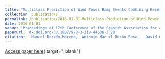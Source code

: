 ```yaml
---
title: "Multiclass Prediction of Wind Power Ramp Events Combining Reservoir Computing and Support Vector Machines"
collection: publications
permalink: /publication/2016-01-01-Multiclass-Prediction-of-Wind-Power-Ramp-Events-Combining-Reservoir-Computing-and-Support-Vector-Machines
date: 2016-01-01
venue: 'Proceedings of 17th Conference of the Spanish Association for Artificial Intelligence (CAEPIA 2016)'
paperurl: 'dx.doi.org/10.1007/978-3-319-44636-3_28'
citation: ' Manuel Dorado-Moreno,  Antonio Manuel Durán-Rosal,  David Guijo-Rubio,  Pedro Antonio Gutiérrez,  L. Prieto,  Sancho Salcedo-Sanz,  César Hervás-Martínez, &quot;Multiclass Prediction of Wind Power Ramp Events Combining Reservoir Computing and Support Vector Machines.&quot; Proceedings of 17th Conference of the Spanish Association for Artificial Intelligence (CAEPIA 2016), Vol. 9868, 2016, pp. 300-309.'
---
```

[Access paper here](http://dx.doi.org/10.1007/978-3-319-44636-3_28){:target="_blank"}
